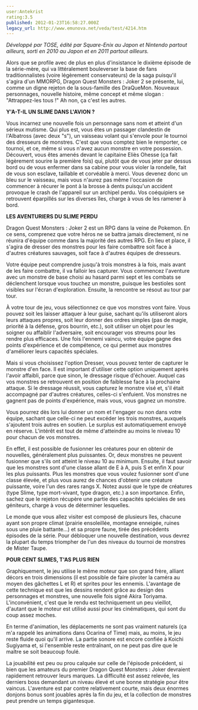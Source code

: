 ```yaml
---
user:Antekrist
rating:3.5
published: 2012-01-23T16:58:27.000Z
legacy_url: http://www.emunova.net/veda/test/4214.htm
---
```

_Développé par TOSE, édité par Square-Enix au Japon et Nintendo partout ailleurs, sorti en 2010 au Japon et en 2011 partout ailleurs._  

  

Alors que se profile avec de plus en plus d'insistance le dixième épisode de la série-mère, qui va littéralement bouleverser la base de fans traditionnalistes (voire légèrement conservateurs) de la saga puisqu'il s'agira d'un MMORPG, Dragon Quest Monsters : Joker 2 se présente, lui, comme un digne rejeton de la sous-famille des DraQueMon. Nouveaux personnages, nouvelle histoire, même concept et même slogan : "Attrappez-les tous !" Ah non, ça c'est les autres.  

  

**Y'A-T-IL UN SLIME DANS L'AVION ?**  

Vous incarnez une nouvelle fois un personnage sans nom et atteint d'un sérieux mutisme. Qui plus est, vous êtes un passager clandestin de l'Albatross (avec deux "s"), un vaisseau volant qui s'envole pour le tournoi des dresseurs de monstres. C'est que vous comptez bien le remporter, ce tournoi, et ce, même si vous n'avez aucun monstre en votre possession. Découvert, vous êtes amenés devant le capitaine Eliès Ohesse (ça fait légèrement sourire la première fois) qui, plutôt que de vous jeter par dessus bord ou de vous enfermer dans sa cabine pour vous violer la rondelle, fait de vous son esclave, taillable et corvéable à merci. Vous devenez donc un bleu sur le vaisseau, mais vous n'aurez pas même l'occasion de commencer à récurer le pont à la brosse à dents puisqu'un accident provoque le crash de l'appareil sur un archipel perdu. Vos coéquipiers se retrouvent éparpillés sur les diverses îles, charge à vous de les ramener à bord.  

  

**LES AVENTURIERS DU SLIME PERDU**  

Dragon Quest Monsters : Joker 2 est un RPG dans la veine de Pokemon. En ce sens, comprenez que votre héros ne se battra jamais directement, ni ne réunira d'équipe comme dans la majorité des autres RPG. En lieu et place, il s'agira de dresser des monstres pour les faire combattre soit face à d'autres créatures sauvages, soit face à d'autres équipes de dresseurs.  

Votre équipe peut comprendre jusqu'à trois monstres à la fois, mais avant de les faire combattre, il va falloir les capturer. Vous commencez l'aventure avec un monstre de base choisi au hasard parmi sept et les combats se déclenchent lorsque vous touchez un monstre, puisque les bestioles sont visibles sur l'écran d'exploration. Ensuite, la rencontre se résout au tour par tour.  

À votre tour de jeu, vous sélectionnez ce que vos monstres vont faire. Vous pouvez soit les laisser attaquer à leur guise, sachant qu'ils utiliseront alors leurs attaques propres, soit leur donner des ordres simples (pas de magie, priorité à la défense, gros bourrin, etc.), soit utiliser un objet pour les soigner ou affaiblir l'adversaire, soit encourager vos streums pour les rendre plus efficaces. Une fois l'ennemi vaincu, votre équipe gagne des points d'expérience et de compétence, ce qui permet aux monstres d'améliorer leurs capacités spéciales.   

Mais si vous choisissez l'option Dresser, vous pouvez tenter de capturer le monstre d'en face. Il est important d'utiliser cette option uniquement après l'avoir affaibli, parce que sinon, le dressage risque d'échouer. Auquel cas vos monstres se retrouvent en position de faiblesse face à la prochaine attaque. Si le dressage réussit, vous capturez le monstre visé et, s'il était accompagné par d'autres créatures, celles-ci s'enfuient. Vos monstres ne gagnent pas de points d'expérience, mais vous, vous gagnez un monstre.  

Vous pourrez dès lors lui donner un nom et l'engager ou non dans votre équipe, sachant que celle-ci ne peut excéder les trois monstres, auxquels s'ajoutent trois autres en soutien. Le surplus est automatiquement envoyé en réserve. L'intérêt est tout de même d'atteindre au moins le niveau 10 pour chacun de vos monstres.  

En effet, il est possible de fusionner les créatures pour en obtenir de nouvelles, généralement plus puissantes. Or, deux monstres ne peuvent fusionner que s'ils ont atteint le niveau 10 au minimum. Ensuite, il faut savoir que les monstres sont d'une classe allant de E à A, puis S et enfin X pour les plus puissants. Plus les monstres que vous voulez fusionner sont d'une classe élevée, et plus vous aurez de chances d'obtenir une créature puissante, voire l'un des rares rangs X. Notez aussi que le type de créatures (type Slime, type mort-vivant, type dragon, etc.) a son importance. Enfin, sachez que le rejeton récupère une partie des capacités spéciales de ses géniteurs, charge à vous de déterminer lesquelles.  

Le monde que vous allez visiter est composé de plusieurs îles, chacune ayant son propre climat (prairie ensoleillée, montagne enneigée, ruines sous une pluie battante...) et sa propre faune, tirée des précédents épisodes de la série. Pour débloquer une nouvelle destination, vous devrez la plupart du temps triompher de l'un des niveaux du tournoi de monstres de Mister Taupe.  

  

**POUR CENT SLIMES, T'AS PLUS RIEN**  

Graphiquement, le jeu utilise le même moteur que son grand frère, alliant décors en trois dimensions (il est possible de faire pivoter la caméra au moyen des gâchettes L et R) et sprites pour les ennemis. L'avantage de cette technique est que les dessins rendent grâce au design des personnages et monstres, une nouvelle fois signé Akira Toriyama. L'inconvénient, c'est que le rendu est techniquement un peu vieillot, d'autant que le moteur est utilisé aussi pour les cinématiques, qui sont du coup assez moches.  

En terme d'animation, les déplacements ne sont pas vraiment naturels (ça m'a rappelé les animations dans Ocarina of Time) mais, au moins, le jeu reste fluide quoi qu'il arrive. La partie sonore est encore confiée à Koichi Sugiyama et, si l'ensemble reste entraînant, on ne peut pas dire que le maître se soit beaucoup foulé.  

La jouabilité est peu ou prou calquée sur celle de l'épisode précédent, si bien que les amateurs du premier Dragon Quest Monsters : Joker devraient rapidement retrouver leurs marques. La difficulté est assez relevée, les derniers boss demandant un niveau élevé et une bonne stratégie pour être vaincus. L'aventure est par contre relativement courte, mais deux énormes donjons bonus sont jouables après la fin du jeu, et la collection de monstres peut prendre un temps gigantesque.